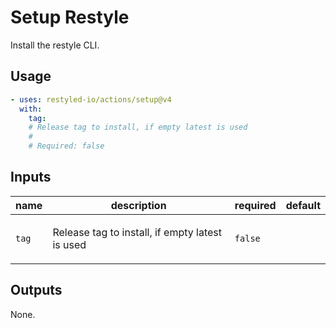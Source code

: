 # Setup Restyle

Install the restyle CLI.

## Usage

```yaml
- uses: restyled-io/actions/setup@v4
  with:
    tag:
    # Release tag to install, if empty latest is used
    #
    # Required: false
```

## Inputs

| name  | description                                            | required | default |
| ----- | ------------------------------------------------------ | -------- | ------- |
| `tag` | <p>Release tag to install, if empty latest is used</p> | `false`  |         |

## Outputs

None.
